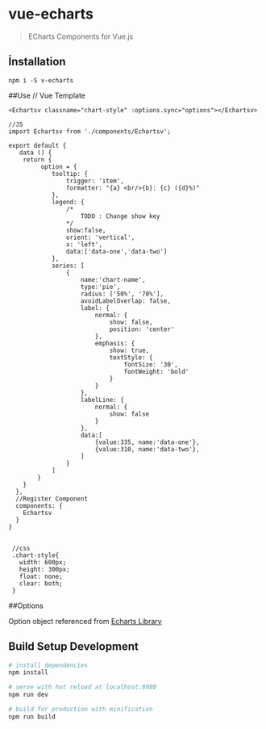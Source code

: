 # vue-echarts

> ECharts Components for Vue.js 

## İnstallation 

    npm i -S v-echarts


##Use
	// Vue Template
	
	<Echartsv classname="chart-style" :options.sync="options"></Echartsv>
 
    //JS
    import Echartsv from './components/Echartsv';
    
    export default {
       data () {
        return {
	         option = {
			    tooltip: {
			        trigger: 'item',
			        formatter: "{a} <br/>{b}: {c} ({d}%)"
			    },
			    legend: {
			        /*
			            TODO : Change show key 
			        */
			        show:false,
			        orient: 'vertical',
			        x: 'left',
			        data:['data-one','data-two']
			    },
			    series: [
			        {
			            name:'chart-name',
			            type:'pie',
			            radius: ['50%', '70%'],
			            avoidLabelOverlap: false,
			            label: {
			                normal: {
			                    show: false,
			                    position: 'center'
			                },
			                emphasis: {
			                    show: true,
			                    textStyle: {
			                        fontSize: '30',
			                        fontWeight: 'bold'
			                    }
			                }
			            },
			            labelLine: {
			                normal: {
			                    show: false
			                }
			            },
			            data:[
			                {value:335, name:'data-one'},
			                {value:310, name:'data-two'},
			            ]
			        }
			    ]
			}
        }
      },
      //Register Component
      components: {
        Echartsv
      }
    }
   
    
	 //css
     .chart-style{
       width: 600px;
       height: 300px;
       float: none;
       clear: both;
     }


##Options 

Option object  referenced from [Echarts Library](https://ecomfe.github.io/echarts/doc/doc-en.html)

## Build Setup Development

``` bash
# install dependencies
npm install

# serve with hot reload at localhost:8080
npm run dev

# build for production with minification
npm run build

```


